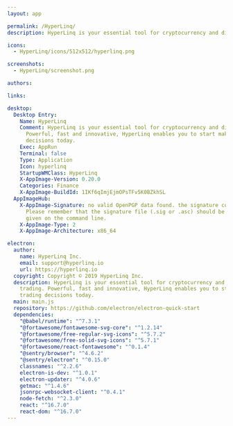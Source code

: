```yaml
---
layout: app

permalink: /HyperLinq/
description: HyperLinq is your essential tool for cryptocurrency and digital asset trading. Powerful, fast and innovative, HyperLinq enables you to start making better trading decisions today.

icons:
  - HyperLinq/icons/512x512/hyperlinq.png

screenshots:
  - HyperLinq/screenshot.png

authors:

links:

desktop:
  Desktop Entry:
    Name: HyperLinq
    Comment: HyperLinq is your essential tool for cryptocurrency and digital asset trading.
      Powerful, fast and innovative, HyperLinq enables you to start making better trading
      decisions today.
    Exec: AppRun
    Terminal: false
    Type: Application
    Icon: hyperlinq
    StartupWMClass: HyperLinq
    X-AppImage-Version: 0.20.0
    Categories: Finance
    X-AppImage-BuildId: 1IKf6qImjEjmOPsTFv5K0BZkhSL
  AppImageHub:
    X-AppImage-Signature: no valid OpenPGP data found. the signature could not be verified.
      Please remember that the signature file (.sig or .asc) should be the first file
      given on the command line.
    X-AppImage-Type: 2
    X-AppImage-Architecture: x86_64

electron:
  author:
    name: HyperLinq Inc.
    email: support@hyperlinq.io
    url: https://hyperlinq.io
  copyright: Copyright © 2019 HyperLinq Inc.
  description: HyperLinq is your essential tool for cryptocurrency and digital asset
    trading. Powerful, fast and innovative, HyperLinq enables you to start making better
    trading decisions today.
  main: main.js
  repository: https://github.com/electron/electron-quick-start
  dependencies:
    "@babel/runtime": "^7.3.1"
    "@fortawesome/fontawesome-svg-core": "^1.2.14"
    "@fortawesome/free-regular-svg-icons": "^5.7.2"
    "@fortawesome/free-solid-svg-icons": "^5.7.1"
    "@fortawesome/react-fontawesome": "^0.1.4"
    "@sentry/browser": "^4.6.2"
    "@sentry/electron": "^0.15.0"
    classnames: "^2.2.6"
    electron-is-dev: "^1.0.1"
    electron-updater: "^4.0.6"
    getmac: "^1.4.6"
    jsonrpc-websocket-client: "^0.4.1"
    node-fetch: "^2.3.0"
    react: "^16.7.0"
    react-dom: "^16.7.0"
---
```

